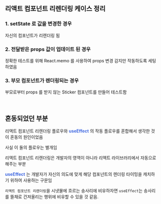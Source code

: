 ## 리액트 컴포넌트 리렌더링 케이스 정리

### 1. setState 로 값을 변경한 경우
자신의 컴포넌트가 리렌더링 됨

### 2. 전달받은 props 값이 업데이트 된 경우
정확한 테스트를 위해 React.memo 를 사용하여 props 변경 감지만 작동하도록 세팅하였음

### 3. 부모 컴포넌트가 렌더링되는 경우
부모로부터 props 를 받지 않는 Sticker 컴포넌트를 만들어 테스트함

<br>

## 혼동되었던 부분  
  
리액트 컴포넌트 리렌더링 플로우와 <span style="color: royalblue; font-weight: bold;">useEffect</span> 의 작동 플로우를 혼합해서 생각한 것이 혼동의 원인이었음

사실 이 둘의 플로우는 별개임

리액트 컴포넌트 리렌더링은 개발자의 영역이 아니라 리액트 라이브러리에서 자동으로 해주는 부분

<span style="color: royalblue; font-weight: bold;">useEffect</span> 는 개발자가 자신의 의도에 맞게 해당 컴포넌트의 렌더링 타이밍을 캐치하기 위하여 사용하는 구문임

`리액트 컴포넌트 리렌더링`을 시냇물에 흐르는 송사리에 비유하자면 `useEffect`는 송사리를 뜰채로 건져올리는 행위에 비유할 수 있을 것 같음.